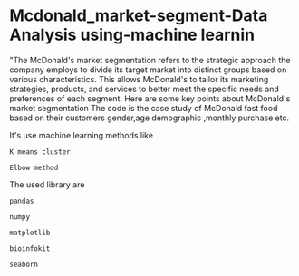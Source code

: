 # Mcdonald_market-segment-Data Analysis using-machine learnin
"The McDonald's market segmentation refers to the strategic approach the company employs to divide its target market into distinct groups based on various characteristics. This allows McDonald's to tailor its marketing strategies, products, and services to better meet the specific needs and preferences of each segment. Here are some key points about McDonald's market segmentation 
The code is the case study of McDonald fast food based on their customers gender,age demographic ,monthly purchase etc.

It's use machine learning methods like
      
`K means cluster`

` Elbow method `

The used library are 

`pandas`

`numpy`

`matplotlib`

`bioinfokit`

`seaborn`

